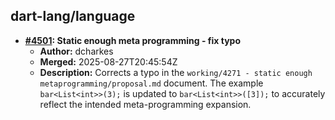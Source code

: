 ## dart-lang/language

- **[#4501](https://github.com/dart-lang/language/pull/4501): Static enough meta programming - fix typo**
  - **Author:** dcharkes
  - **Merged:** 2025-08-27T20:45:54Z
  - **Description:** Corrects a typo in the `working/4271 - static enough metaprogramming/proposal.md` document. The example `bar<List<int>>(3);` is updated to `bar<List<int>>([3]);` to accurately reflect the intended meta-programming expansion.
